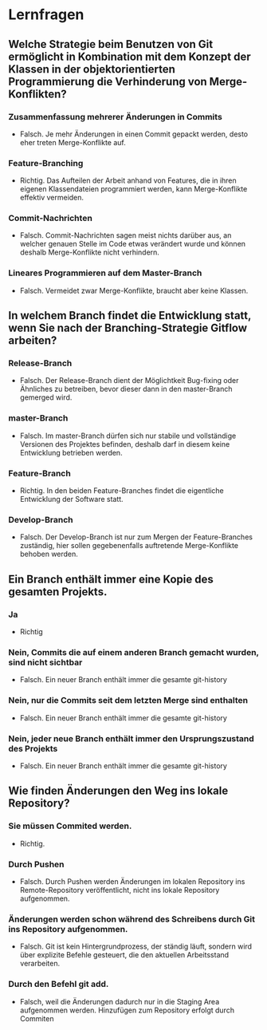 # Lernfragen

## Welche Strategie beim Benutzen von Git ermöglicht in Kombination mit dem Konzept der Klassen in der objektorientierten Programmierung die Verhinderung von Merge-Konflikten?

### Zusammenfassung mehrerer Änderungen in Commits
- Falsch. Je mehr Änderungen in einen Commit gepackt werden, desto eher treten Merge-Konflikte auf.

### Feature-Branching
- Richtig. Das Aufteilen der Arbeit anhand von Features, die in ihren eigenen Klassendateien programmiert werden, kann Merge-Konflikte effektiv vermeiden.

### Commit-Nachrichten
- Falsch. Commit-Nachrichten sagen meist nichts darüber aus, an welcher genauen Stelle im Code etwas verändert wurde und können deshalb Merge-Konflikte nicht verhindern.

### Lineares Programmieren auf dem Master-Branch
- Falsch. Vermeidet zwar Merge-Konflikte, braucht aber keine Klassen.




## In welchem Branch findet die Entwicklung statt, wenn Sie nach der Branching-Strategie Gitflow arbeiten?

### Release-Branch
- Falsch. Der Release-Branch dient der Möglichtkeit Bug-fixing oder Ähnliches zu betreiben, bevor dieser dann in den master-Branch gemerged wird.

### master-Branch
- Falsch. Im master-Branch dürfen sich nur stabile und vollständige Versionen des Projektes befinden, deshalb darf in diesem keine Entwicklung betrieben werden.

### Feature-Branch
- Richtig. In den beiden Feature-Branches findet die eigentliche Entwicklung der Software statt.

### Develop-Branch
- Falsch. Der Develop-Branch ist nur zum Mergen der Feature-Branches zuständig, hier sollen gegebenenfalls auftretende Merge-Konflikte behoben werden.

## Ein Branch enthält immer eine Kopie des gesamten Projekts.

### Ja
- Richtig

### Nein, Commits die auf einem anderen Branch gemacht wurden, sind nicht sichtbar
- Falsch. Ein neuer Branch enthält immer die gesamte git-history

### Nein, nur die Commits seit dem letzten Merge sind enthalten
- Falsch. Ein neuer Branch enthält immer die gesamte git-history

### Nein, jeder neue Branch enthält immer den Ursprungszustand des Projekts
- Falsch. Ein neuer Branch enthält immer die gesamte git-history


## Wie finden Änderungen den Weg ins lokale Repository?

### Sie müssen Commited werden.
- Richtig.

### Durch Pushen
- Falsch. Durch Pushen werden Änderungen im lokalen Repository ins Remote-Repository veröffentlicht, nicht ins lokale Repository aufgenommen.

### Änderungen werden schon während des Schreibens durch Git ins Repository aufgenommen.
- Falsch. Git ist kein Hintergrundprozess, der ständig läuft, sondern wird über explizite Befehle gesteuert, die den aktuellen Arbeitsstand verarbeiten.

### Durch den Befehl git add.
- Falsch, weil die Änderungen dadurch nur in die Staging Area aufgenommen werden. Hinzufügen zum Repository erfolgt durch Commiten

